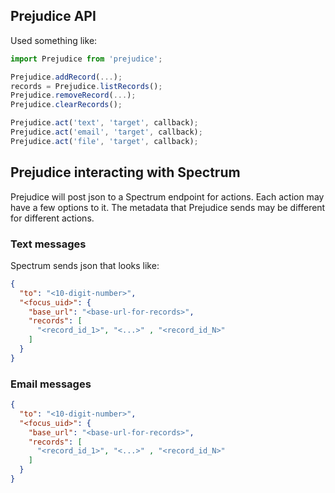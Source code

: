 ## Prejudice API

Used something like:

```javascript
import Prejudice from 'prejudice';

Prejudice.addRecord(...);
records = Prejudice.listRecords();
Prejudice.removeRecord(...);
Prejudice.clearRecords();

Prejudice.act('text', 'target', callback);
Prejudice.act('email', 'target', callback);
Prejudice.act('file', 'target', callback);

```

## Prejudice interacting with Spectrum
Prejudice will post json to a Spectrum endpoint for actions.  Each action may have a few options to it.
The metadata that Prejudice sends may be different for different actions.

### Text messages
Spectrum sends json that looks like:

```json
{
  "to": "<10-digit-number>",
  "<focus_uid>": {
    "base_url": "<base-url-for-records>",
    "records": [
      "<record_id_1>", "<...>" , "<record_id_N>"
    ]
  }
}
```

### Email messages
```json
{
  "to": "<10-digit-number>",
  "<focus_uid>": {
    "base_url": "<base-url-for-records>",
    "records": [
      "<record_id_1>", "<...>" , "<record_id_N>"
    ]
  }
}
```
